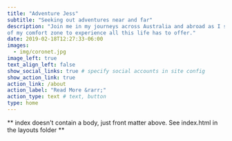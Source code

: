 ```yaml
---
title: "Adventure Jess"
subtitle: "Seeking out adventures near and far"
description: "Join me in my journeys across Australia and abroad as I step out
of my comfort zone to experience all this life has to offer."
date: 2019-02-18T12:27:33-06:00
images:
  - img/coronet.jpg
image_left: true
text_align_left: false
show_social_links: true # specify social accounts in site config
show_action_link: true
action_link: /about
action_label: "Read More &rarr;"
action_type: text # text, button
type: home
---
```


** index doesn't contain a body, just front matter above.
See index.html in the layouts folder **
